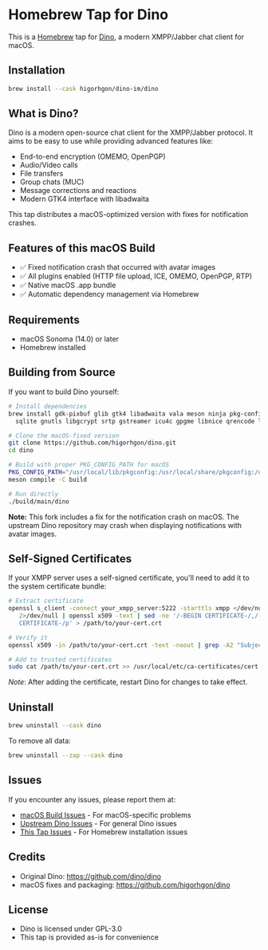 # Homebrew Tap for Dino

This is a [Homebrew](https://brew.sh) tap for [Dino](https://dino.im), a modern XMPP/Jabber chat client for macOS.

## Installation

```bash
brew install --cask higorhgon/dino-im/dino
```

## What is Dino?

Dino is a modern open-source chat client for the XMPP/Jabber protocol. It aims to be easy to use while providing advanced features like:

- End-to-end encryption (OMEMO, OpenPGP)
- Audio/Video calls
- File transfers
- Group chats (MUC)
- Message corrections and reactions
- Modern GTK4 interface with libadwaita

This tap distributes a macOS-optimized version with fixes for notification crashes.

## Features of this macOS Build

- ✅ Fixed notification crash that occurred with avatar images
- ✅ All plugins enabled (HTTP file upload, ICE, OMEMO, OpenPGP, RTP)
- ✅ Native macOS .app bundle
- ✅ Automatic dependency management via Homebrew

## Requirements

- macOS Sonoma (14.0) or later
- Homebrew installed

## Building from Source

If you want to build Dino yourself:

```bash
# Install dependencies
brew install gdk-pixbuf glib gtk4 libadwaita vala meson ninja pkg-config \
  sqlite gnutls libgcrypt srtp gstreamer icu4c gpgme libnice qrencode libsoup libcanberra

# Clone the macOS-fixed version
git clone https://github.com/higorhgon/dino.git
cd dino

# Build with proper PKG_CONFIG_PATH for macOS
PKG_CONFIG_PATH="/usr/local/lib/pkgconfig:/usr/local/share/pkgconfig:/usr/local/opt/icu4c/lib/pkgconfig:/usr/local/Homebrew/Library/Homebrew/os/mac/pkgconfig/26:$PKG_CONFIG_PATH" meson setup build
meson compile -C build

# Run directly
./build/main/dino
```

**Note:** This fork includes a fix for the notification crash on macOS. The upstream Dino repository may crash when displaying notifications with avatar images.

## Self-Signed Certificates

If your XMPP server uses a self-signed certificate, you'll need to add it to the system certificate bundle:

```bash
# Extract certificate
openssl s_client -connect your_xmpp_server:5222 -starttls xmpp </dev/null
   2>/dev/null | openssl x509 -text | sed -ne '/-BEGIN CERTIFICATE-/,/-END
   CERTIFICATE-/p' > /path/to/your-cert.crt

# Verify it
openssl x509 -in /path/to/your-cert.crt -text -noout | grep -A2 "Subject:"

# Add to trusted certificates
sudo cat /path/to/your-cert.crt >> /usr/local/etc/ca-certificates/cert.pem
```

*Note*: After adding the certificate, restart Dino for changes to take effect.

## Uninstall

```bash
brew uninstall --cask dino
```

To remove all data:
```bash
brew uninstall --zap --cask dino
```

## Issues

If you encounter any issues, please report them at:
- [macOS Build Issues](https://github.com/higorhgon/dino/issues) - For macOS-specific problems
- [Upstream Dino Issues](https://github.com/dino/dino/issues) - For general Dino issues
- [This Tap Issues](https://github.com/higorhgon/homebrew-dino-im/issues) - For Homebrew installation issues

## Credits

- Original Dino: https://github.com/dino/dino
- macOS fixes and packaging: https://github.com/higorhgon/dino

## License

- Dino is licensed under GPL-3.0
- This tap is provided as-is for convenience
